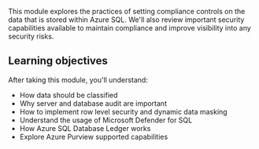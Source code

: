 This module explores the practices of setting compliance controls on the data that is stored within Azure SQL. We'll also review important security capabilities available to maintain compliance and improve visibility into any security risks.

## Learning objectives

After taking this module, you'll understand:

- How data should be classified
- Why server and database audit are important
- How to implement row level security and dynamic data masking
- Understand the usage of Microsoft Defender for SQL
- How Azure SQL Database Ledger works
- Explore Azure Purview supported capabilities 
